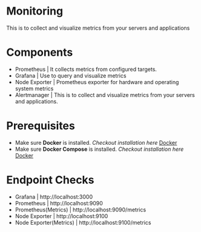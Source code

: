 # Monitoring 
This is to collect and visualize metrics from your servers and applications

# Components

 - Prometheus | It collects metrics from configured targets.
 - Grafana | Use to query and visualize metrics
 - Node Exporter | Prometheus exporter for hardware and operating system metrics 
 - Alertmanager | This is to collect and visualize metrics from your servers and applications.

# Prerequisites

- Make sure **Docker** is installed. *Checkout installation here* [Docker](https://www.docker.com/ "Docker")
- Make sure **Docker Compose** is installed. *Checkout installation here* [Docker](https://docs.docker.com/compose/ "Docker Compose")

# Endpoint Checks
- Grafana | http://localhost:3000
- Prometheus | http://localhost:9090
- Prometheus(Metrics) | http://localhost:9090/metrics
- Node Exporter | http://localhost:9100
- Node Exporter(Metrics) | http://localhost:9100/metrics


